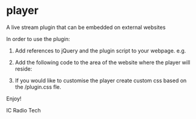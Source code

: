 player
=================

A live stream plugin that can be embedded on external websites

In order to use the plugin:
1. Add references to jQuery and the plugin script  to your webpage. 
e.g. <head>
 <script type="text/javascript" src="//ajax.googleapis.com/ajax/libs/jquery/1.10.2/jquery.min.js"></script>
 <script type="text/javascript" src="http://members.icradio.com/plugins/player/plugin.js"></script>
</head>

2. Add the following code to the area of the website where the player will reside:
<div id="icradio-live-plugin"></div>

3. If you would like to customise the player create custom css based on the /plugin.css fle.

Enjoy!

IC Radio Tech
